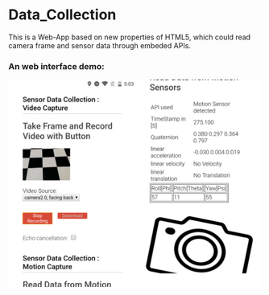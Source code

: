# Data_Collection
This is a Web-App based on new properties of HTML5, which could read camera frame and sensor data through embeded APIs.
### An web interface demo:
![interface](web-interface.png)

